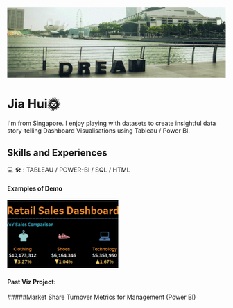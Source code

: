 ![Dashboard Visualization Creator](https://github.com/hueeylow/hueey_profile/blob/main/sg_landscape.jpg)

# Jia Hui🌞
I'm from Singapore. I enjoy playing with datasets to create insightful data story-telling Dashboard Visualisations using Tableau / Power BI. 

## Skills and Experiences
💻 🛠 : TABLEAU / POWER-BI / SQL / HTML

#### Examples of Demo
<a href="https://public.tableau.com/app/profile/cupcorn8676/viz/RetailDashboard_16928752762920/Dashboard1" target="_blank"><img src= "https://github.com/hueeylow/hueey_profile/blob/main/DB_snapshot_interactive.gif" width="256"/> </a>

#### Past Viz Project:
#####Market Share Turnover Metrics for Management (Power BI)

